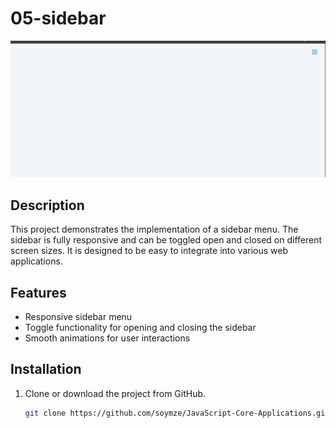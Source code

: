 # 05-sidebar
![sidebar](https://github.com/soymze/JavaScript-Core-Applications/blob/master/sidebar.gif)
## Description
This project demonstrates the implementation of a sidebar menu. The sidebar is fully responsive and can be toggled open and closed on different screen sizes. It is designed to be easy to integrate into various web applications.

## Features
- Responsive sidebar menu
- Toggle functionality for opening and closing the sidebar
- Smooth animations for user interactions

## Installation
1. Clone or download the project from GitHub.
   ```bash
   git clone https://github.com/soymze/JavaScript-Core-Applications.git
